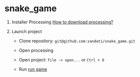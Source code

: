 # snake_game

1. Installer Processing
    [How to download processing?](https://processing.org/download)

2. Launch project
    - Clone repository: ```git@github.com:sandati/snake_game.git```

    - Open processing

    - Open project: ```file -> open...``` or ```Ctrl + O```

    - Run
        [run game](run_game.png)